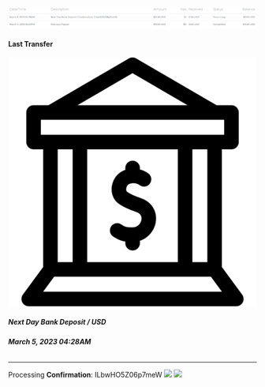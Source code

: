 ![unnamed_bdd640fb06674ad19c80317fa3b1799d](./unnamed_bdd640fb06674ad19c80317fa3b1799d.png)

#### Last Transfer

![bank.svg](./bank.svg)

##### **Next Day Bank Deposit / USD**

###### **March 5, 2023 04:28AM**

---

Processing
**Confirmation**: ILbwHO5Z06p7meW
![](https://joplinapp.org/images/logo-text.svg)
![](https://joplinapp.org/images/logo-text.svg)
